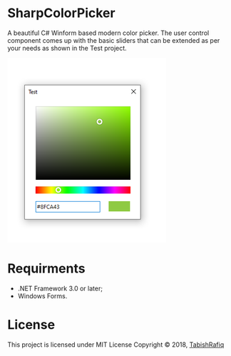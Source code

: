 # SharpColorPicker
A beautiful C# Winform based modern color picker. The user control component comes up with the basic sliders that can be extended as per your needs as shown in the Test project.

![Preview](preview.png)

# Requirments
* .NET Framework 3.0 or later;
* Windows Forms.

# License

This project is licensed under MIT License
Copyright © 2018, [TabishRafiq](https://github.com/TabishRafiq)
